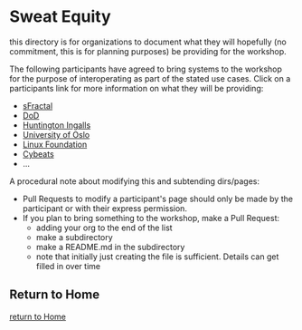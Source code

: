 # Sweat Equity
this directory is for organizations to
document what they will hopefully
(no commitment, this is for planning purposes)
be providing for the workshop.

The following participants have agreed
to bring systems to the workshop for
the purpose of interoperating
as part of the stated use cases.
Click on a participants link
for more information on what they
will be providing:
- [sFractal](./sFractal.md)
- [DoD](./DoD.md)
- [Huntington Ingalls](HuntingtonIngalls.md)
- [University of Oslo](./UniversityOslo.md)
- [Linux Foundation](./LinuxFoundation.md)
- [Cybeats](./Cybeats.md)
- ...

A procedural note about modifying this
and subtending dirs/pages:
- Pull Requests to modify a participant's page should only be made by the participant
or with their express permission.
- If you plan to bring something to the workshop, make a Pull Request:
   + adding your org to the end of the list
   + make a subdirectory
   + make a README.md in the subdirectory
   + note that initially just creating the file is sufficient. Details can get filled in over time


## Return to Home
[return to Home](../index.md)
